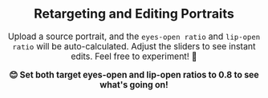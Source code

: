 <br>

<!-- ## Retargeting -->
<!-- <span style="font-size: 1.2em;">🔥 To edit the eyes and lip open ratio of the source portrait, drag the sliders and click the <strong>🚗 Retargeting</strong> button. You can try running it multiple times. <strong>😊 Set both ratios to 0.8 to see what's going on!</strong> </span> -->


<div style="display: flex; justify-content: center; align-items: center; text-align: center; font-size: 1.2em;">
  <div>
    <h2>Retargeting and Editing Portraits</h2>
    <p>Upload a source portrait, and the <code>eyes-open ratio</code> and <code>lip-open ratio</code> will be auto-calculated. Adjust the sliders to see instant edits. Feel free to experiment! 🎨</p>
    <strong>😊 Set both target eyes-open and lip-open ratios to 0.8 to see what's going on!</strong></p>
  </div>
</div>
